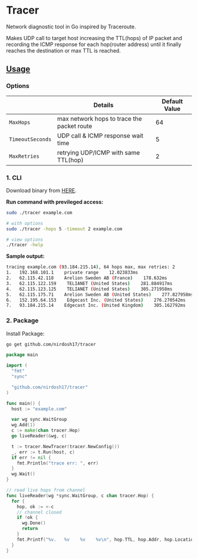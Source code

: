 # Tracer
Network diagnostic tool in Go inspired by Traceroute.

Makes UDP call to target host increasing the TTL(hops) of IP packet and recording the ICMP response for each hop(router address) until it finally reaches the destination or max TTL is reached.

## [Usage](https://pkg.go.dev/github.com/nirdosh17/tracer)

### Options
|                   |                 Details                    |  Default Value   |
|-------------------|--------------------------------------------|------------------|
|   `MaxHops`         | max network hops to trace the packet route |        64        |
|   `TimeoutSeconds`  | UDP call & ICMP response wait time         |        5         |
|   `MaxRetries`      | retrying UDP/ICMP with same TTL(hop)       |        2         |


### 1. CLI
  Download binary from [HERE](https://github.com/nirdosh17/tracer/releases).

  **Run command with previleged access:**
  ```bash
  sudo ./tracer example.com

  # with options
  sudo ./tracer -hops 5 -timeout 2 example.com

  # view options
  ./tracer -help
  ```

  **Sample output:**
  ```bash
  tracing example.com (93.184.215.14), 64 hops max, max retries: 2
  1.   192.168.101.1    private range    12.023833ms
  2.   62.115.42.118    Arelion Sweden AB (France)    178.632ms
  3.   62.115.122.159    TELIANET (United States)    281.884917ms
  4.   62.115.123.125    TELIANET (United States)    305.271958ms
  5.   62.115.175.71    Arelion Sweden AB (United States)    277.827958ms
  6.   152.195.64.153    Edgecast Inc. (United States)    276.270542ms
  7.   93.184.215.14    Edgecast Inc. (United Kingdom)    305.162792ms
  ```


### 2. Package
  Install Package:
  ```bash
  go get github.com/nirdosh17/tracer
  ```

  ```go
  package main

  import (
    "fmt"
    "sync"

    "github.com/nirdosh17/tracer"
  )

  func main() {
    host := "example.com"

    var wg sync.WaitGroup
    wg.Add(1)
    c := make(chan tracer.Hop)
    go liveReader(&wg, c)

    t := tracer.NewTracer(tracer.NewConfig())
    _, err := t.Run(host, c)
    if err != nil {
      fmt.Println("trace err: ", err)
    }
    wg.Wait()
  }

  // read live hops from channel
  func liveReader(wg *sync.WaitGroup, c chan tracer.Hop) {
    for {
      hop, ok := <-c
      // channel closed
      if !ok {
        wg.Done()
        return
      }
      fmt.Printf("%v.   %v    %v    %v\n", hop.TTL, hop.Addr, hop.Location, hop.ElapsedTime)
    }
  }

  ```
